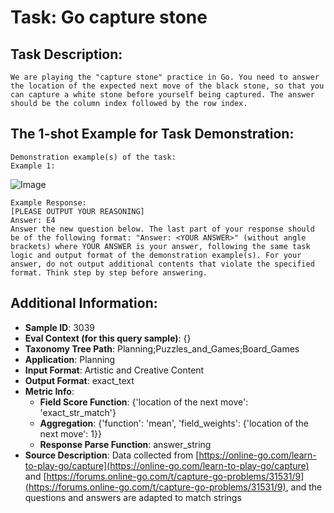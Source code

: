 # Task: Go capture stone

## Task Description:

```
We are playing the "capture stone" practice in Go. You need to answer the location of the expected next move of the black stone, so that you can capture a white stone before yourself being captured. The answer should be the column index followed by the row index.
```

## The 1-shot Example for Task Demonstration:

```
Demonstration example(s) of the task:
Example 1:
```

![Image](example-1.png)

```
Example Response:
[PLEASE OUTPUT YOUR REASONING]
Answer: E4
Answer the new question below. The last part of your response should be of the following format: "Answer: <YOUR ANSWER>" (without angle brackets) where YOUR ANSWER is your answer, following the same task logic and output format of the demonstration example(s). For your answer, do not output additional contents that violate the specified format. Think step by step before answering.
```

## Additional Information:

- **Sample ID**: 3039
- **Eval Context (for this query sample)**: {}
- **Taxonomy Tree Path**: Planning;Puzzles_and_Games;Board_Games
- **Application**: Planning
- **Input Format**: Artistic and Creative Content
- **Output Format**: exact_text
- **Metric Info**:
  - **Field Score Function**: {'location of the next move': 'exact_str_match'}
  - **Aggregation**: {'function': 'mean', 'field_weights': {'location of the next move': 1}}
  - **Response Parse Function**: answer_string
- **Source Description**: Data collected from [https://online-go.com/learn-to-play-go/capture](https://online-go.com/learn-to-play-go/capture) and [https://forums.online-go.com/t/capture-go-problems/31531/9](https://forums.online-go.com/t/capture-go-problems/31531/9), and the questions and answers are adapted to match strings
